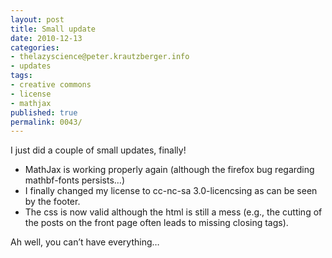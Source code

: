 ```yaml
---
layout: post
title: Small update
date: 2010-12-13
categories:
- thelazyscience@peter.krautzberger.info
- updates
tags:
- creative commons
- license
- mathjax
published: true
permalink: 0043/
---
```


I just did a couple of small updates, finally!

* MathJax is working properly again (although the firefox bug regarding mathbf-fonts persists…)
* I finally changed my license to cc-nc-sa 3.0-licencsing as can be seen by the footer.
* The css is now valid although the html is still a mess (e.g., the cutting of the posts on the front page often leads to missing closing tags).

Ah well, you can’t have everything…
